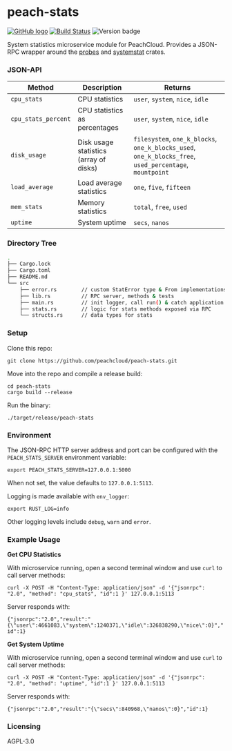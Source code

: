 # peach-stats

[![GitHub logo](/assets/github_logo.png "peach-stats GitHub repository")](https://github.com/peachcloud/peach-stats) [![Build Status](https://travis-ci.com/peachcloud/peach-stats.svg?branch=master)](https://travis-ci.com/peachcloud/peach-stats) ![Version badge](https://img.shields.io/badge/version-0.1.0-<COLOR>.svg)

System statistics microservice module for PeachCloud. Provides a JSON-RPC wrapper around the [probes](https://crates.io/crates/probes) and [systemstat](https://crates.io/crates/systemstat) crates.

### JSON-API

| Method | Description | Returns |
| --- | --- | --- |
| `cpu_stats` | CPU statistics | `user`, `system`, `nice`, `idle` |
| `cpu_stats_percent` | CPU statistics as percentages | `user`, `system`, `nice`, `idle` |
| `disk_usage` | Disk usage statistics (array of disks) | `filesystem`, `one_k_blocks`, `one_k_blocks_used`, `one_k_blocks_free`, `used_percentage`, `mountpoint` |
| `load_average` | Load average statistics | `one`, `five`, `fifteen` |
| `mem_stats` | Memory statistics | `total`, `free`, `used` |
| `uptime` | System uptime | `secs`, `nanos` |

### Directory Tree

```bash
.
├── Cargo.lock
├── Cargo.toml
├── README.md
└── src
    ├── error.rs        // custom StatError type & From implementations
    ├── lib.rs          // RPC server, methods & tests
    ├── main.rs         // init logger, call run() & catch application errors
    ├── stats.rs        // logic for stats methods exposed via RPC
    └── structs.rs      // data types for stats
```

### Setup

Clone this repo:

`git clone https://github.com/peachcloud/peach-stats.git`

Move into the repo and compile a release build:

`cd peach-stats`  
`cargo build --release`

Run the binary:

`./target/release/peach-stats`

### Environment

The JSON-RPC HTTP server address and port can be configured with the `PEACH_STATS_SERVER` environment variable:

`export PEACH_STATS_SERVER=127.0.0.1:5000`

When not set, the value defaults to `127.0.0.1:5113`.

Logging is made available with `env_logger`:

`export RUST_LOG=info`

Other logging levels include `debug`, `warn` and `error`.

### Example Usage

**Get CPU Statistics**

With microservice running, open a second terminal window and use `curl` to call server methods:

`curl -X POST -H "Content-Type: application/json" -d '{"jsonrpc": "2.0", "method": "cpu_stats", "id":1 }' 127.0.0.1:5113`

Server responds with:

`{"jsonrpc":"2.0","result":"{\"user\":4661083,\"system\":1240371,\"idle\":326838290,\"nice\":0}","id":1}`

**Get System Uptime**

With microservice running, open a second terminal window and use `curl` to call server methods:

`curl -X POST -H "Content-Type: application/json" -d '{"jsonrpc": "2.0", "method": "uptime", "id":1 }' 127.0.0.1:5113`

Server responds with:

`{"jsonrpc":"2.0","result":"{\"secs\":840968,\"nanos\":0}","id":1}`

### Licensing

AGPL-3.0

